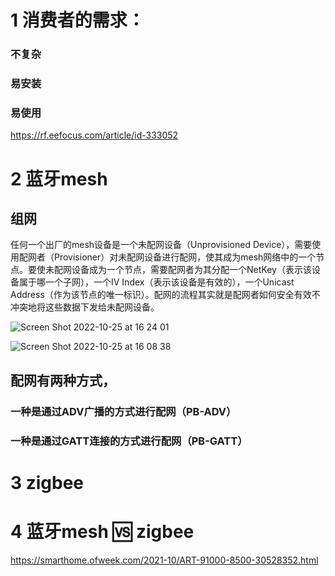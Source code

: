 # 1  消费者的需求：
### 不复杂
### 易安装
### 易使用
https://rf.eefocus.com/article/id-333052

# 2 蓝牙mesh
## 组网
任何一个出厂的mesh设备是一个未配网设备（Unprovisioned Device），需要使用配网者（Provisioner）对未配网设备进行配网，使其成为mesh网络中的一个节点。要使未配网设备成为一个节点，需要配网者为其分配一个NetKey（表示该设备属于哪一个子网），一个IV Index（表示该设备是有效的），一个Unicast Address（作为该节点的唯一标识）。配网的流程其实就是配网者如何安全有效不冲突地将这些数据下发给未配网设备。

![Screen Shot 2022-10-25 at 16 24 01](https://user-images.githubusercontent.com/6103136/197722547-de2c9633-0abd-4f5c-a405-23281fd87418.png)

![Screen Shot 2022-10-25 at 16 08 38](https://user-images.githubusercontent.com/6103136/197719123-64072ed9-85df-45c4-8ece-cec62b96a943.png)


## 配网有两种方式，
### 一种是通过ADV广播的方式进行配网（PB-ADV）
### 一种是通过GATT连接的方式进行配网（PB-GATT）


# 3 zigbee


# 4 蓝牙mesh 🆚 zigbee

https://smarthome.ofweek.com/2021-10/ART-91000-8500-30528352.html

